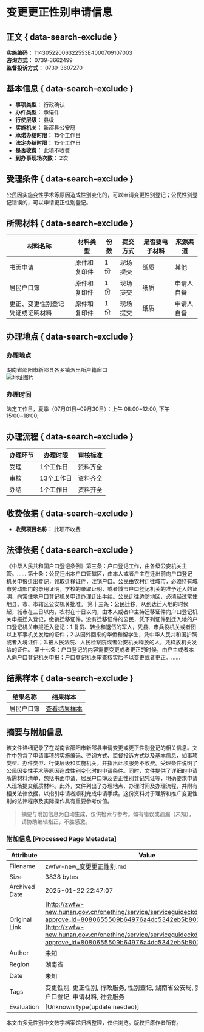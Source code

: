 # 变更更正性别申请信息

## 正文 { data-search-exclude }


**实施编码：** 11430522006322553E4000709107003  
**咨询方式：** 0739-3662499  
**监督投诉方式：** 0739-3607270  

## 基本信息 { data-search-exclude }

- **事项类型：** 行政确认
- **办件类型：** 承诺件
- **行使层级：** 县级
- **实施机关：** 新邵县公安局
- **承诺办结时限：** 15个工作日
- **法定办结时限：** 15个工作日
- **是否收费：** 此项不收费
- **到办事现场次数：** 2次

## 受理条件 { data-search-exclude }

公民因实施变性手术等原因造成性别变化的，可以申请变更性别登记；公民性别登记错误的，可以申请更正性别登记。

## 所需材料 { data-search-exclude }

| 材料名称                           | 材料类型         | 份数 | 提交方式      | 是否要电子材料 | 来源渠道    |
|------------------------------------|------------------|------|---------------|------------------|--------------|
| 书面申请                           | 原件和复印件     | 1份  | 现场提交      | 纸质             | 其他         |
| 居民户口簿                         | 原件和复印件     | 1份  | 现场提交      | 纸质             | 申请人自备   |
| 更正、变更性别登记凭证或证明材料 | 原件和复印件     | 1份  | 现场提交      | 纸质             | 申请人自备   |

## 办理地点 { data-search-exclude }

### 办理地点
湖南省邵阳市新邵县各乡镇派出所户籍窗口  
![地址图片](./images/addr.jpg)

### 办理时间
法定工作日，夏季（07月01日~09月30日）：上午 08:00~12:00, 下午 15:00~18:00;

## 办理流程 { data-search-exclude }

| 办理环节 | 办理时限 | 审核标准   |
|----------|----------|------------|
| 受理    | 1个工作日 | 资料齐全   |
| 审核    | 13个工作日 | 资料齐全   |
| 办结    | 1个工作日 | 资料齐全   |

## 收费依据 { data-search-exclude }

- **收费项目名称：** 此项不收费

## 法律依据 { data-search-exclude }

《中华人民共和国户口登记条例》第三条：户口登记工作，由各级公安机关主管。…… 第十条：公民迁出本户口管辖区，由本人或者户主在迁出前向户口登记机关申报迁出登记，领取迁移证件，注销户口。公民由农村迁往城市，必须持有城市劳动部门的录用证明，学校的录取证明，或者城市户口登记机关的准予迁入的证明，向常住地户口登记机关申请办理迁出手续。公民迁往边防地区，必须经过常住地县、市、市辖区公安机关批准。 第十三条：公民迁移，从到达迁入地的时候起，城市在三日以内，农村在十日以内，由本人或者户主持迁移证件向户口登记机关申报迁入登记，缴销迁移证件。没有迁移证件的公民，凭下列证件到迁入地的户口登记机关申报迁入登记：1.复员、转业和退伍的军人，凭县、市兵役机关或者团以上军事机关发给的证件；2.从国外回来的华侨和留学生，凭中华人民共和国护照或者入境证件；3.被人民法院、人民检察院或者公安机关释放的人，凭释放机关发给的证件。 第十七条：户口登记的内容需要变更或者更正的时候，由户主或者本人向户口登记机关申报；户口登记机关审查核实后予以变更或者更正。……

## 结果样本 { data-search-exclude }

| 结果名称     | 结果样本                               |
|--------------|----------------------------------------|
| 居民户口簿   | [查看结果样本](./view.jsp?filePath=approve%252F2022-11-25-11%252F1669345546345%2524%2524%25E5%25B1%2585%25E6%25B0%2591%25E6%2588%25B7%25E5%258F%25A3%25E7%25B0%25BF%25E5%2586%2585%25E9%25A1%25B5.jpg&bucketName=zwfw202211) |
<!-- tcd_original_link http://zwfw-new.hunan.gov.cn/onething/service/serviceguideckdownload.jsp?approve_id=8080655509b64976a4dc5342eb5b8026&type=xndtbm -->


## 摘要与附加信息

<!-- tcd_abstract -->
该文件详细记录了在湖南省邵阳市新邵县申请变更或更正性别登记的相关信息。文件中包含了申请事项的实施编码、咨询方式、监督投诉方式以及基本信息，如事项类型、办件类型、行使层级和实施机关，并指出此项服务不收费。受理条件说明了公民因变性手术等原因造成性别变化时的申请条件。同时，文件提供了详细的申请所需材料清单，包括书面申请、居民户口簿及更正性别登记凭证等，明确要求申请人现场提交纸质材料。此外，文件列出了办理地点、办理时间及办理流程，并附有相关法律依据，以指引申请者顺利完成申请手续。这份资料对于理解和推广变更性别的法律程序及实际操作具有重要参考价值。
<!-- tcd_abstract_end -->

> 摘要与附加信息为自动生成，仅供检索与参考。如有错误或遗漏（未知），请协助编辑指正，不胜感激。

### 附加信息 [Processed Page Metadata]

| Attribute       | Value                                  |
|-----------------|----------------------------------------|
| Filename        | zwfw-new_变更更正性别.md                             |
| Size            | 3838 bytes                           |
| Archived Date   | 2025-01-22 22:47:07                             |
| Original Link   | [http://zwfw-new.hunan.gov.cn/onething/service/serviceguideckdownload.jsp?approve_id=8080655509b64976a4dc5342eb5b8026&type=xndtbm](http://zwfw-new.hunan.gov.cn/onething/service/serviceguideckdownload.jsp?approve_id=8080655509b64976a4dc5342eb5b8026&type=xndtbm)                       |
| Author          | 未知                               |
| Region          | 湖南省                               |
| Date            | 未知                                 |
| Tags            | 变更性别, 更正性别, 行政服务, 性别登记, 湖南省公安局, 变性手术, 法律政策, 户口登记, 申请材料, 社会服务                                 |
| Evaluation            | [Unknown type(update needed)]                                 |
<!-- tcd_table_end -->

本文由多元性别中文数字档案馆归档整理，仅供浏览。版权归原作者所有。
